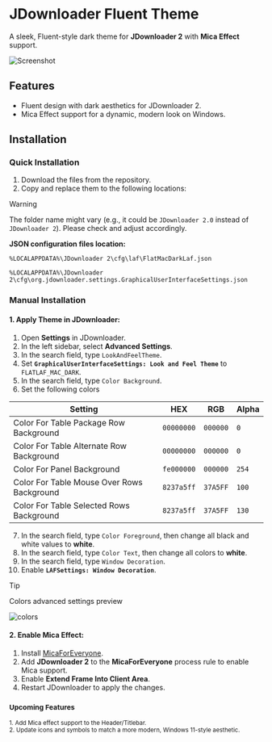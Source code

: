 # JDownloader Fluent Theme  
A sleek, Fluent-style dark theme for **JDownloader 2** with **Mica Effect** support.

![Screenshot](https://github.com/ikoshura/JDownloader-Fluent-Theme/blob/main/MicaUpdate.png)

## Features
- Fluent design with dark aesthetics for JDownloader 2.
- Mica Effect support for a dynamic, modern look on Windows.

## Installation

### Quick Installation

1. Download the files from the repository.
2. Copy and replace them to the following locations:

> [!WARNING]
> The folder name might vary (e.g., it could be `JDownloader 2.0` instead of `JDownloader 2`). Please check and adjust accordingly.

**JSON configuration files location:**
```
%LOCALAPPDATA%\JDownloader 2\cfg\laf\FlatMacDarkLaf.json
```
```
%LOCALAPPDATA%\JDownloader 2\cfg\org.jdownloader.settings.GraphicalUserInterfaceSettings.json
```

### Manual Installation

#### 1. Apply Theme in JDownloader:
1. Open **Settings** in JDownloader.
2. In the left sidebar, select **Advanced Settings**.
3. In the search field, type `LookAndFeelTheme`.
4. Set **`GraphicalUserInterfaceSettings: Look and Feel Theme`** to `FLATLAF_MAC_DARK`.
5. In the search field, type `Color Background`.
6. Set the following colors

| **Setting**                                      | **HEX**      | **RGB**      | **Alpha** |
|--------------------------------------------------|--------------|--------------|-----------|
| Color For Table Package Row Background           | `00000000`   | `000000`     | `0`       |
| Color For Table Alternate Row Background         | `00000000`   | `000000`     | `0`       |
| Color For Panel Background                       | `fe000000`   | `000000`     | `254`     |
| Color For Table Mouse Over Rows Background       | `8237a5ff`   | `37A5FF`     | `100`     |
| Color For Table Selected Rows Background         | `8237a5ff`   | `37A5FF`     | `130`     |

7. In the search field, type `Color Foreground`, then change all black and white values to **white**.
8. In the search field, type `Color Text`, then change all colors to **white**.
9. In the search field, type `Window Decoration`.
10. Enable **`LAFSettings: Window Decoration`**.

> [!TIP]
> Colors advanced settings preview
>
> ![colors](https://github.com/user-attachments/assets/fa011986-ed4f-4f3d-9d23-0203067890a0)


#### 2. Enable Mica Effect:
1. Install [MicaForEveryone](https://github.com/MicaForEveryone/MicaForEveryone).
2. Add **JDownloader 2** to the **MicaForEveryone** process rule to enable Mica support.
3. Enable **Extend Frame Into Client Area**.
4. Restart JDownloader to apply the changes.

### <sub>Upcoming Features</sub>
<sub>1. Add Mica effect support to the Header/Titlebar.</sub><br>
<sub>2. Update icons and symbols to match a more modern, Windows 11-style aesthetic.</sub>
